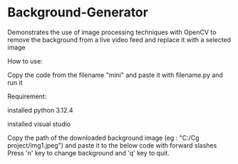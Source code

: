 # Background-Generator
Demonstrates the use of image processing techniques with OpenCV to remove the background from a live video feed and replace it with a selected image

How to use:

Copy the code from the filename "mini" and paste it with filename.py and run it

Requirement:

installed python 3.12.4

installed visual studio

Copy the path of the downloaded background image (eg : "C:/Cg project/img1.jpeg") and paste it to the below code with forward slashes
Press 'n' key to change background and 'q' key to quit.
